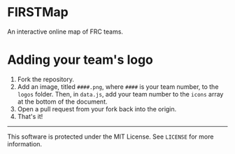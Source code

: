 # FIRSTMap
An interactive online map of FRC teams.

# Adding your team's logo
1. Fork the repository.
2. Add an image, titled `####.png`, where `####` is your team number, to the `logos` folder. Then, in `data.js`, add your team number to the `icons` array at the bottom of the document.
3. Open a pull request from your fork back into the origin.
4. That's it!

---

This software is protected under the MIT License. See `LICENSE` for more information.